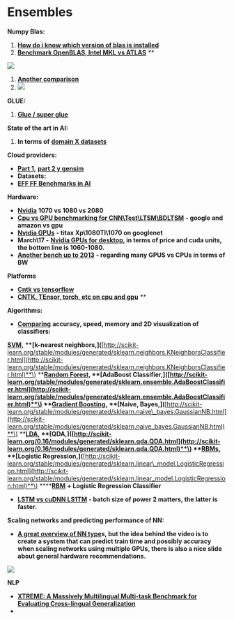 # Ensembles

**Numpy Blas:**

1. [**How do i know which version of blas is installed**](https://stackoverflow.com/questions/37184618/find-out-if-which-blas-library-is-used-by-numpy)
2. [**Benchmark OpenBLAS, Intel MKL vs ATLAS**](https://github.com/tmolteno/necpp/issues/18) _\*\*_

![](https://lh5.googleusercontent.com/podTyc9Z0eDjObB4aW6-2AVWxhlG3pE8M3ccWBUj3oIGDgB6uWmXlt96aiuVAm9vvw33iShedQ1Gn_w6J3qhRGKThnZH-Puy5ZfoYmHL3GFTMxxUh_EIXOCtOTqjQHdqrjCZzh3N)

1. [**Another comparison**](http://markus-beuckelmann.de/blog/boosting-numpy-blas.html)
2. ![](https://lh5.googleusercontent.com/6tufYNKWkxO5azzf07erA8QIeXhDuWpz8VRaWVw1x16rHahEbj5PRyZ4e6Dr_65ccBGDxj18EKXljVgl1DiO4SAqw_pZqGDlzTs5zsjInsRut8ebtQFgDXkoDnpskD9JbYApijwK)

**GLUE:**

1. [**Glue / super glue** ](https://gluebenchmark.com/leaderboard/?fbclid=IwAR17Xo2pgpDVE_ZuwITDSi07FLM6S2f1VTXiLywwr2NnUGqS8AdndZLQpXI)

**State of the art in AI:**

1. **In terms of** [**domain X datasets**](https://www.stateoftheart.ai/)

**Cloud providers:**

* [**Part 1**](https://rare-technologies.com/machine-learning-hardware-benchmarks/)**,** [**part 2 y gensim**](https://rare-technologies.com/machine-learning-benchmarks-hardware-providers-gpu-part-2/)
* **Datasets:**
* [**EFF FF Benchmarks in AI**](https://www.eff.org/ai/metrics)

**Hardware:**

* [**Nvidia**](https://www.phoronix.com/scan.php?page=article&item=nvidia-rtx2080ti-tensorflow&num=1) **1070 vs 1080 vs 2080**
* [**Cpu vs GPU benchmarking for CNN\Test\LTSM\BDLTSM**](http://minimaxir.com/2017/07/cpu-or-gpu/) **- google and amazon vs gpu**
* [**Nvidia GPUs**](https://www.pugetsystems.com/labs/hpc/TitanXp-vs-GTX1080Ti-for-Machine-Learning-937/) **- titax Xp\1080TI\1070 on googlenet**
* **March\17 -** [**Nvidia GPUs for desktop**](https://medium.com/@timcamber/deep-learning-pc-build-5cffa71ad97)**, in terms of price and cuda units, the bottom line is 1060-1080.** 
* [**Another bench up to 2013**](http://timdettmers.com/2017/04/09/which-gpu-for-deep-learning/) **- regarding many GPUS vs CPUs in terms of BW**

**Platforms**

* [**Cntk vs tensorflow**](http://minimaxir.com/2017/06/keras-cntk/)
* [**CNTK, TEnsor, torch, etc on cpu and gpu**](https://arxiv.org/pdf/1608.07249.pdf) _\*\*_

**Algorithms:**

* [**Comparing**](https://martin-thoma.com/comparing-classifiers/) **accuracy, speed, memory and 2D visualization of classifiers:**

[**SVM,**](http://scikit-learn.org/stable/modules/generated/sklearn.svm.SVC.html) **\*\*\[**k-nearest neighbors,**\]\(**[http://scikit-learn.org/stable/modules/generated/sklearn.neighbors.KNeighborsClassifier.html](http://scikit-learn.org/stable/modules/generated/sklearn.neighbors.KNeighborsClassifier.html)**\) \*\***[**Random Forest,**](http://scikit-learn.org/stable/modules/generated/sklearn.ensemble.RandomForestClassifier.html) **\*\*\[**AdaBoost Classifier,**\]\(**[http://scikit-learn.org/stable/modules/generated/sklearn.ensemble.AdaBoostClassifier.html](http://scikit-learn.org/stable/modules/generated/sklearn.ensemble.AdaBoostClassifier.html)**\) \*\***[**Gradient Boosting,**](http://scikit-learn.org/stable/modules/generated/sklearn.ensemble.GradientBoostingClassifier.html) **\*\*\[**Naive, Bayes,**\]\(**[http://scikit-learn.org/stable/modules/generated/sklearn.naive\_bayes.GaussianNB.html](http://scikit-learn.org/stable/modules/generated/sklearn.naive_bayes.GaussianNB.html)**\) \*\***[**LDA,**](http://scikit-learn.org/0.16/modules/generated/sklearn.lda.LDA.html) **\*\*\[**QDA,**\]\(**[http://scikit-learn.org/0.16/modules/generated/sklearn.qda.QDA.html](http://scikit-learn.org/0.16/modules/generated/sklearn.qda.QDA.html)**\) \*\***[**RBMs,**](http://scikit-learn.org/stable/modules/generated/sklearn.neural_network.BernoulliRBM.html) **\*\*\[**Logistic Regression,**\]\(**[http://scikit-learn.org/stable/modules/generated/sklearn.linear\_model.LogisticRegression.html](http://scikit-learn.org/stable/modules/generated/sklearn.linear_model.LogisticRegression.html)**\) \*\***[**RBM**](http://scikit-learn.org/stable/modules/generated/sklearn.neural_network.BernoulliRBM.html) **+ Logistic Regression Classifier**

* [**LSTM vs cuDNN LS1TM**](https://chainer.org/general/2017/03/15/Performance-of-LSTM-Using-CuDNN-v5.html) **- batch size of power 2 matters, the latter is faster.**

**Scaling networks and predicting performance of NN:**

* [**A great overview of NN type**](https://www.youtube.com/watch?v=lgK0BlXdOCw&feature=youtu.be)**s, but the idea behind the video is to create a system that can predict train time and possibly accuracy when scaling networks using multiple GPUs, there is also a nice slide about general hardware recommendations.**

![](https://lh4.googleusercontent.com/mmxNCa6J3W7s3h1LUkxzEBzKxvSOlCFTzEYgaE1zcOFJV59SCQ4j5jKWMvP9JZGmaGE29VJiALogJlgK8x_V_nUo2fvBPRaXA41K1t9w39WDLM_aKVHh-yithcHZE-A0x9zSvBAy)

**NLP**

* [**XTREME: A Massively Multilingual Multi-task Benchmark for Evaluating Cross-lingual Generalization**](https://github.com/google-research/xtreme/blob/master/README.md)
* 
